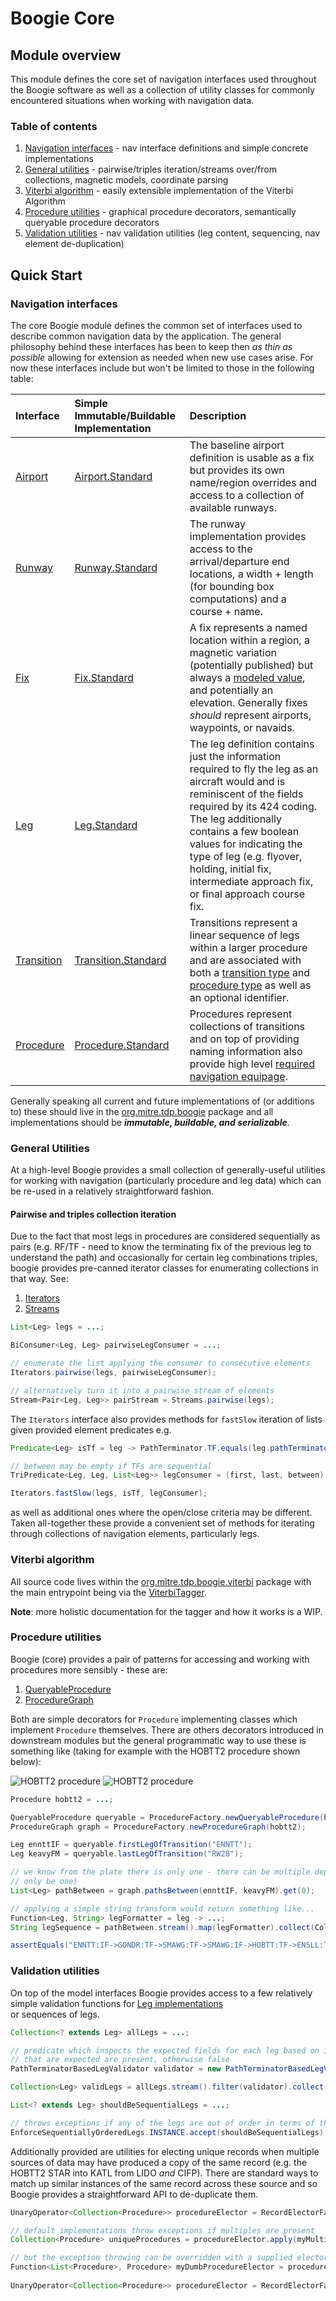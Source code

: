 # Boogie Core

## Module overview
<p>This module defines the core set of navigation interfaces used throughout the Boogie software as well as a collection of 
utility classes for commonly encountered situations when working with navigation data.</p>

### Table of contents

1. [Navigation interfaces](#navigation-interfaces) - nav interface definitions and simple concrete implementations
1. [General utilities](#general-utilities) - pairwise/triples iteration/streams over/from collections, magnetic models, coordinate parsing
1. [Viterbi algorithm](#viterbi-algorithm) - easily extensible implementation of the Viterbi Algorithm 
1. [Procedure utilities](#procedure-utilities) - graphical procedure decorators, semantically queryable procedure decorators
1. [Validation utilities](#validation-utilities) - nav validation utilities (leg content, sequencing, nav element de-duplication)

## Quick Start

### Navigation interfaces

The core Boogie module defines the common set of interfaces used to describe common navigation data by the application. The general 
philosophy behind these interfaces has been to keep then *as thin as possible* allowing for extension as needed when new use cases 
arise. For now these interfaces include but won't be limited to those in the following table:

| Interface | Simple Immutable/Buildable Implementation                                                                                                    | Description |
|:----------|:---------------------------------------------------------------------------------------------------------------------------------------------|:------------|
| [Airport](https://github.com/mitre-tdp/boogie/blob/main/boogie-core/src/main/java/org/mitre/tdp/boogie/Airport.java) | [Airport.Standard](https://github.com/mitre-public/boogie/blob/main/boogie-core/src/main/java/org/mitre/tdp/boogie/model/Airport.java)       | The baseline airport definition is usable as a fix but provides its own name/region overrides and access to a collection of available runways. |
| [Runway](https://github.com/mitre-tdp/boogie/blob/main/boogie-core/src/main/java/org/mitre/tdp/boogie/Runway.java) | [Runway.Standard](https://github.com/mitre-public/boogie/blob/main/boogie-core/src/main/java/org/mitre/tdp/boogie/model/Runway.java)         | The runway implementation provides access to the arrival/departure end locations, a width + length (for bounding box computations) and a course + name. |
| [Fix](https://github.com/mitre-tdp/boogie/blob/main/boogie-core/src/main/java/org/mitre/tdp/boogie/Fix.java) | [Fix.Standard](https://github.com/mitre-public/boogie/blob/main/boogie-core/src/main/java/org/mitre/tdp/boogie/model/Fix.java)               | A fix represents a named location within a region, a magnetic variation (potentially published) but always a [modeled value](#magnetic-modeling), and potentially an elevation. Generally fixes *should* represent airports, waypoints, or navaids. |
| [Leg](https://github.com/mitre-tdp/boogie/blob/main/boogie-core/src/main/java/org/mitre/tdp/boogie/Leg.java) | [Leg.Standard](https://github.com/mitre-public/boogie/blob/main/boogie-core/src/main/java/org/mitre/tdp/boogie/model/Leg.java)               | The leg definition contains just the information required to fly the leg as an aircraft would and is reminiscent of the fields required by its 424 coding. The leg additionally contains a few boolean values for indicating the type of leg (e.g. flyover, holding, initial fix, intermediate approach fix, or final approach course fix. |
| [Transition](https://github.com/mitre-tdp/boogie/blob/main/boogie-core/src/main/java/org/mitre/tdp/boogie/Transition.java) | [Transition.Standard](https://github.com/mitre-public/boogie/blob/main/boogie-core/src/main/java/org/mitre/tdp/boogie/model/Transition.java) | Transitions represent a linear sequence of legs within a larger procedure and are associated with both a [transition type](https://github.com/mitre-tdp/boogie/blob/main/boogie-core/src/main/java/org/mitre/tdp/boogie/TransitionType.java) and [procedure type](https://github.com/mitre-tdp/boogie/blob/main/boogie-core/src/main/java/org/mitre/tdp/boogie/ProcedureType.java) as well as an optional identifier. |
| [Procedure](https://github.com/mitre-tdp/boogie/blob/main/boogie-core/src/main/java/org/mitre/tdp/boogie/Procedure.java) | [Procedure.Standard](https://github.com/mitre-public/boogie/blob/main/boogie-core/src/main/java/org/mitre/tdp/boogie/model/Procedure.java)   | Procedures represent collections of transitions and on top of providing naming information also provide high level [required navigation equipage](https://github.com/mitre-tdp/boogie/blob/main/boogie-core/src/main/java/org/mitre/tdp/boogie/RequiredNavigationEquipage.java). |

Generally speaking all current and future implementations of (or additions to) these should live in the [org.mitre.tdp.boogie]((https://github.com/mitre-public/boogie/tree/main/boogie-core/src/main/java/org/mitre/tdp/boogie)) 
package and all implementations should be <b>*immutable, buildable, and serializable*</b>.

### General Utilities

At a high-level Boogie provides a small collection of generally-useful utilities for working with navigation (particularly 
procedure and leg data) which can be re-used in a relatively straightforward fashion.

#### Pairwise and triples collection iteration

Due to the fact that most legs in procedures are considered sequentially as pairs (e.g. RF/TF - need to know the terminating fix 
of the previous leg to understand the path) and occasionally for certain leg combinations triples, boogie provides pre-canned 
iterator classes for enumerating collections in that way. See:

1. [Iterators](https://github.com/mitre-public/boogie/blob/main/boogie-core/src/main/java/org/mitre/tdp/boogie/util/Iterators.java)
1. [Streams](https://github.com/mitre-public/boogie/blob/main/boogie-core/src/main/java/org/mitre/tdp/boogie/util/Streams.java)

```java
List<Leg> legs = ...;

BiConsumer<Leg, Leg> pairwiseLegConsumer = ...;

// enumerate the list applying the consumer to consecutive elements
Iterators.pairwise(legs, pairwiseLegConsumer);

// alternatively turn it into a pairwise stream of elements
Stream<Pair<Leg, Leg>> pairStream = Streams.pairwise(legs);
```

The `Iterators` interface also provides methods for `fastSlow` iteration of lists given provided element predicates e.g.

```java
Predicate<Leg> isTf = leg -> PathTerminator.TF.equals(leg.pathTerminator());

// between may be empty if TFs are sequential
TriPredicate<Leg, Leg, List<Leg>> legConsumer = (first, last, between) -> ...;

Iterators.fastSlow(legs, isTf, legConsumer);
```

as well as additional ones where the open/close criteria may be different. Taken all-together these provide a convenient set of 
methods for iterating through collections of navigation elements, particularly legs.

### Viterbi algorithm

All source code lives within the [org.mitre.tdp.boogie.viterbi](https://github.com/mitre-public/boogie/tree/main/boogie-core/src/main/java/org/mitre/tdp/boogie/viterbi) 
package with the main entrypoint being via the [ViterbiTagger](https://github.com/mitre-public/boogie/tree/main/boogie-core/src/main/java/org/mitre/tdp/boogie/viterbi/ViterbiTagger.java).

**Note**: more holistic documentation for the tagger and how it works is a WIP.

### Procedure utilities
 
Boogie (core) provides a pair of patterns for accessing and working with procedures more sensibly - these are:

1. [QueryableProcedure](https://github.com/mitre-tdp/boogie/blob/main/boogie-public/src/main/java/org/mitre/tdp/boogie/model/QueryableProcedure.java)
1. [ProcedureGraph](https://github.com/mitre-tdp/boogie/blob/main/boogie-public/src/main/java/org/mitre/tdp/boogie/model/ProcedureGraph.java)

Both are simple decorators for `Procedure` implementing classes which implement `Procedure` themselves. There are others decorators 
introduced in downstream modules but the general programmatic way to use these is something like (taking for example with the 
HOBTT2 procedure shown below):

![HOBTT2 procedure](docs/hobtt2-1.png)
![HOBTT2 procedure](docs/hobtt2-2.png)

```java
Procedure hobtt2 = ...;

QueryableProcedure queryable = ProcedureFactory.newQueryableProcedure(hobtt2);
ProcedureGraph graph = ProcedureFactory.newProcedureGraph(hobtt2);

Leg ennttIF = queryable.firstLegOfTransition("ENNTT");
Leg keavyFM = queryable.lastLegOfTransition("RW28");

// we know from the plate there is only one - there can be multiple depending on procedure geometry (though generally there will 
// only be one) 
List<Leg> pathBetween = graph.pathsBetween(ennttIF, keavyFM).get(0);

// applying a simple string transform would return something like...
Function<Leg, String> legFormatter = leg -> ...;
String legSequence = pathBetween.stream().map(legFormatter).collect(Collectors.joining("->"));

assertEquals("ENNTT:IF->GONDR:TF->SMAWG:TF->SMAWG:IF->HOBTT:TF->ENSLL:TF->ENSLL:IF->RAIIN:TF->KLOWD:TF->SWEPT:TF->KYMMY:TF->KEAVY:TF->KEAVY:FM", legSequence);
```

### Validation utilities

On top of the model interfaces Boogie provides access to a few relatively simple validation functions for [Leg implementations](https://github.com/mitre-public/boogie/blob/main/boogie-core/src/main/java/org/mitre/tdp/boogie/validate/PathTerminatorBasedLegValidator.java)   
or sequences of legs.

```java
Collection<? extends Leg> allLegs = ...;

// predicate which inspects the expected fields for each leg based on its PathTerminator and returns true if all 
// that are expected are present, otherwise false
PathTerminatorBasedLegValidator validator = new PathTerminatorBasedLegValidator();

Collection<Leg> validLegs = allLegs.stream().filter(validator).collect(Collectors.toList());

List<? extends Leg> shouldBeSequentialLegs = ...;

// throws exceptions if any of the legs are out of order in terms of their sequence number
EnforceSequentiallyOrderedLegs.INSTANCE.accept(shouldBeSequentialLegs); 
```

Additionally provided are utilities for electing unique records when multiple sources of data may have produced a copy of the 
same record (e.g. the HOBTT2 STAR into KATL from LIDO <i>and</i> CIFP). There are standard ways to match up similar instances of 
the same record across these source and so Boogie provides a straightforward API to de-duplicate them.

```java 
UnaryOperator<Collection<Procedure>> procedureElector = RecordElectorFactory.newUniqueProcedureElector();

// default implementations throw exceptions if multiples are present
Collection<Procedure> uniqueProcedures = procedureElector.apply(myMultiSourceProcedureCollection);

// but the exception throwing can be overridden with a supplied elector function
Function<List<Procedure>, Procedure> myDumbProcedureElector = procedures -> procedures.get(0);
 
UnaryOperator<Collection<Procedure>> procedureElector = RecordElectorFactory.newUniqueProcedureElector(myDumbProcedureElector);
```